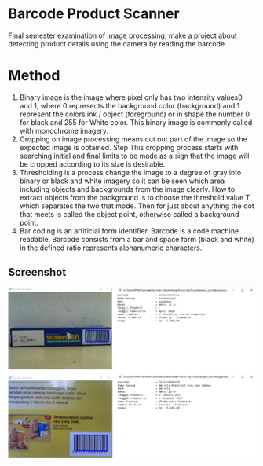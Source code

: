 # Barcode Product Scanner

Final semester examination of image processing, make a project about detecting product details using the camera by reading the barcode.

# Method
1. Binary image is the image where pixel only has two intensity values ​​0 and 1, where 0 represents the background color (background) and 1 represent the colors
ink / object (foreground) or in shape the number 0 for black and 255 for White color. This binary image is commonly called with monochrome imagery.
2. Cropping on image processing means cut out part of the image so the expected image is obtained. Step This cropping process starts with searching initial and final limits to be made as a sign that the image will be cropped according to its size is desirable. 
3. Thresholding is a process change the image to a degree of gray into binary or black and white imagery so it can be seen which area including objects and backgrounds from the image clearly. How to extract objects from the background is to choose the threshold value T which separates the two that mode. Then for just about anything the dot that meets is called the object point, otherwise called a background point.
4. Bar coding is an artificial form identifier. Barcode is a code machine readable. Barcode consists from a bar and space form (black and white) in the defined ratio represents alphanumeric characters.

## Screenshot
![image-bps][image-url]

[image-url]: https://github.com/agungpambudi55/barcode-product-scanner/blob/master/screenshot.png